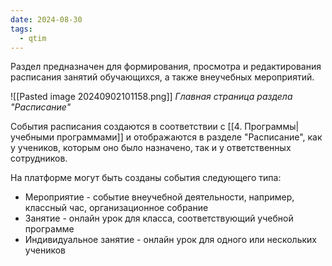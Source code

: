 ```yaml
---
date: 2024-08-30
tags:
  - qtim
---
```

Раздел предназначен для формирования, просмотра и редактирования расписания занятий обучающихся, а также внеучебных мероприятий.

![[Pasted image 20240902101158.png]]
*Главная страница раздела "Расписание"*

События расписания создаются в соответствии с [[4. Программы|учебными программами]] и отображаются в разделе "Расписание", как у учеников, которым оно было назначено, так и у ответственных сотрудников.

На платформе могут быть созданы события следующего типа:

- Мероприятие - событие внеучебной деятельности, например, классный час, организационное собрание
- Занятие - онлайн урок для класса, соответствующий учебной программе
- Индивидуальное занятие - онлайн урок для одного или нескольких учеников